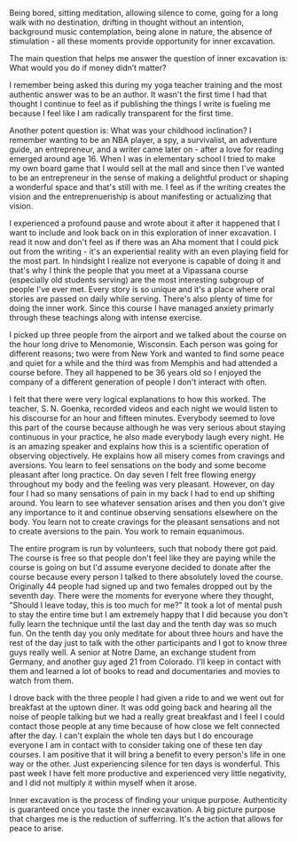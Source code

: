 Being bored, sitting meditation, allowing silence to come, going for a long walk with no destination, drifting in thought without an intention, background music contemplation, being alone in nature, the absence of stimulation - all these moments provide opportunity for inner excavation. 

The main question that helps me answer the question of inner excavation is: What would you do if money didn’t matter?

I remember being asked this during my yoga teacher training and the most authentic answer was to be an author. It wasn't the first time I had that thought I continue to feel as if publishing the things I write is fueling me because I feel like I am radically transparent for the first time. 

Another potent question is: What was your childhood inclination?
I remember wanting to be an NBA player, a spy, a survivalist, an adventure guide, an entrepreneur, and a writer came later on - after a love for reading emerged around age 16. When I was in elementary school I tried to make my own board game that I would sell at the mall and since then I've wanted to be an entrepreneur in the sense of making a delightful product or shaping a wonderful space and that's still with me. I feel as if the writing creates the vision and the entreprenueriship is about manifesting or actualizing that vision. 

I experienced a profound pause and wrote about it after it happened that I want to include and look back on in this exploration of inner excavation. I read it now and don't feel as if there was an Aha moment that I could pick out from the writing - it's an experiential reality with an even playing field for the most part. In hindsight I realize not everyone is capable of doing it and that's why I think the people that you meet at a Vipassana course (especially old students serving) are the most interesting subgroup of people I've ever met. Every story is so unique and it's a place where oral stories are passed on daily while serving. There's also plenty of time for doing the inner work. Since this course I have managed anxiety primarly through these teachings along with intense exercise. 


I picked up three people from the airport and we talked about the course on the hour long drive to Menomonie, Wisconsin. Each person was going for different reasons; two were from New York and wanted to find some peace and quiet for a while and the third was from Memphis and had attended a course before. They all happened to be 36 years old so I enjoyed the company of a different generation of people I don't interact with often.

I felt that there were very logical explanations to how this worked. The teacher, S. N. Goenka, recorded videos and each night we would listen to his discourse for an hour and fifteen minutes. Everybody seemed to love this part of the course because although he was very serious about staying continuous in your practice, he also made everybody laugh every night. He is an amazing speaker and explains how this is a scientific operation of observing objectively. He explains how all misery comes from cravings and aversions. You learn to feel sensations on the body and some become pleasant after long practice. On day seven I felt free flowing energy throughout my body and the feeling was very pleasant. However, on day four I had so many sensations of pain in my back I had to end up shifting around. You learn to see whatever sensation arises and then you don't give any importance to it and continue observing sensations elsewhere on the body. You learn not to create cravings for the pleasant sensations and not to create aversions to the pain. You work to remain equanimous.

The entire program is run by volunteers, such that nobody there got paid. The course is free so that people don't feel like they are paying while the course is going on but I'd assume everyone decided to donate after the course because every person I talked to there absolutely loved the course. Originally 44 people had signed up and two females dropped out by the seventh day. There were the moments for everyone where they thought, "Should I leave today, this is too much for me?" It took a lot of mental push to stay the entire time but I am extremely happy that I did because you don't fully learn the technique until the last day and the tenth day was so much fun. On the tenth day you only meditate for about three hours and have the rest of the day just to talk with the other participants and I got to know three guys really well. A senior at Notre Dame, an exchange student from Germany, and another guy aged 21 from Colorado. I'll keep in contact with them and learned a lot of books to read and documentaries and movies to watch from them.

I drove back with the three people I had given a ride to and we went out for breakfast at the uptown diner. It was odd going back and hearing all the noise of people talking but we had a really great breakfast and I feel I could contact those people at any time because of how close we felt connected after the day. I can't explain the whole ten days but I do encourage everyone I am in contact with to consider taking one of these ten day courses. I am positive that it will bring a benefit to every person's life in one way or the other. Just experiencing silence for ten days is wonderful. This past week I have felt more productive and experienced very little negativity, and I did not multiply it within myself when it arose.

Inner excavation is the process of finding your unique purpose. Authenticity is guaranteed once you taste the inner excavation. A big picture purpose that charges me is the reduction of sufferring. It's the action that allows for peace to arise. 